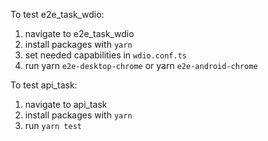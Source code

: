 To test e2e_task_wdio:
1. navigate to e2e_task_wdio
2. install packages with `yarn`
3. set needed capabilities in `wdio.conf.ts`
4. run yarn `e2e-desktop-chrome` or yarn `e2e-android-chrome`

To test api_task:
1. navigate to api_task
2. install packages with `yarn`
3. run `yarn test`